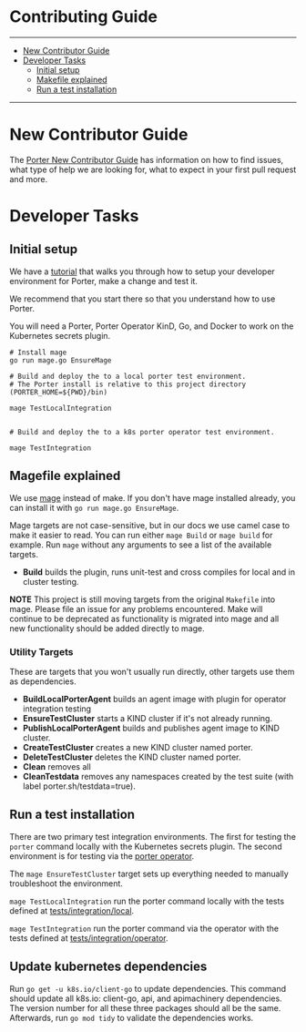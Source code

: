 # Contributing Guide

---
* [New Contributor Guide](#new-contributor-guide)
* [Developer Tasks](#developer-tasks)
  * [Initial setup](#initial-setup)
  * [Makefile explained](#makefile-explained)
  * [Run a test installation](#run-a-test-installation)  
---

# New Contributor Guide

The [Porter New Contributor Guide](https://porter.sh/src/CONTRIBUTING.md) has information on how to find issues, what
type of help we are looking for, what to expect in your first pull request and
more.

# Developer Tasks

## Initial setup

We have a [tutorial] that walks you through how to setup your developer
environment for Porter, make a change and test it.

We recommend that you start there so that you understand how to use Porter.

You will need a Porter, Porter Operator KinD, Go, and Docker to work on the Kubernetes secrets plugin.

[tutorial]: https://porter.sh/contribute/tutorial/

```
# Install mage
go run mage.go EnsureMage

# Build and deploy the to a local porter test environment. 
# The Porter install is relative to this project directory (PORTER_HOME=${PWD}/bin)

mage TestLocalIntegration


# Build and deploy the to a k8s porter operator test environment.

mage TestIntegration
```

## Magefile explained

We use [mage](https://magefile.org) instead of make. If you don't have mage installed already,
you can install it with `go run mage.go EnsureMage`.

[mage]: https://magefile.org

Mage targets are not case-sensitive, but in our docs we use camel case to make
it easier to read. You can run either `mage Build` or `mage build` for
example. Run `mage` without any arguments to see a list of the available targets.

* **Build** builds the plugin, runs unit-test and cross compiles for local and in cluster testing.

**NOTE** This project is still moving targets from the original `Makefile` into mage. Please
file an issue for any problems encountered. Make will continue to be deprecated as functionality is
migrated into mage and all new functionality should be added directly to mage.

### Utility Targets
These are targets that you won't usually run directly, other targets use them as dependencies.

* **BuildLocalPorterAgent** builds an agent image with plugin for operator integration testing
* **EnsureTestCluster** starts a KIND cluster if it's not already running.
* **PublishLocalPorterAgent** builds and publishes agent image to KIND cluster.
* **CreateTestCluster** creates a new KIND cluster named porter.
* **DeleteTestCluster** deletes the KIND cluster named porter.
* **Clean** removes all
* **CleanTestdata** removes any namespaces created by the test suite (with label porter.sh/testdata=true).

## Run a test installation

There are two primary test integration environments. The first for testing the `porter` command 
locally with the Kubernetes secrets plugin. The second environment is for testing via 
the [porter operator](https://github.com/getporter/operator).

The `mage EnsureTestCluster` target sets up everything needed to manually troubleshoot the
environment.

`mage TestLocalIntegration` run the porter command locally with the tests defined at
[tests/integration/local](tests/integration/local).

`mage TestIntegration` run the porter command via the operator with the tests defined at
[tests/integration/operator](tests/integration/operator).

## Update kubernetes dependencies

Run `go get -u k8s.io/client-go` to update dependencies. 
This command should update all k8s.io: client-go, api, and apimachinery dependencies. 
The version number for all these three packages should all be the same.
Afterwards, run `go mod tidy` to validate the dependencies works.

